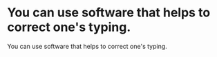 # You can use software that helps to correct one's typing.

You can use software that helps to correct one's typing.